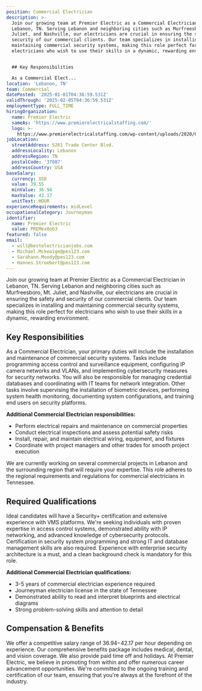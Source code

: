 ```yaml
---
position: Commercial Electrician
description: >-
  Join our growing team at Premier Electric as a Commercial Electrician in
  Lebanon, TN. Serving Lebanon and neighboring cities such as Murfreesboro, Mt.
  Juliet, and Nashville, our electricians are crucial in ensuring the safety and
  security of our commercial clients. Our team specializes in installing and
  maintaining commercial security systems, making this role perfect for
  electricians who wish to use their skills in a dynamic, rewarding environment.


  ## Key Responsibilities

  As a Commercial Elect...
location: 'Lebanon, TN'
team: Commercial
datePosted: '2025-01-01T04:36:59.531Z'
validThrough: '2025-02-05T04:36:59.531Z'
employmentType: FULL_TIME
hiringOrganization:
  name: Premier Electric
  sameAs: 'https://www.premierelectricalstaffing.com/'
  logo: >-
    https://www.premierelectricalstaffing.com/wp-content/uploads/2020/05/Premier-Electrical-Staffing-logo.png
jobLocation:
  streetAddress: 5261 Trade Center Blvd.
  addressLocality: Lebanon
  addressRegion: TN
  postalCode: '37087'
  addressCountry: USA
baseSalary:
  currency: USD
  value: 39.55
  minValue: 36.94
  maxValue: 42.17
  unitText: HOUR
experienceRequirements: midLevel
occupationalCategory: Journeyman
identifier:
  name: Premier Electric
  value: PREMex8ob3
featured: false
email:
  - will@bestelectricianjobs.com
  - Michael.Mckeaige@pes123.com
  - Sarahann.Moody@pes123.com
  - Hannes.Stroebert@pes123.com
---
```




Join our growing team at Premier Electric as a Commercial Electrician in Lebanon, TN. Serving Lebanon and neighboring cities such as Murfreesboro, Mt. Juliet, and Nashville, our electricians are crucial in ensuring the safety and security of our commercial clients. Our team specializes in installing and maintaining commercial security systems, making this role perfect for electricians who wish to use their skills in a dynamic, rewarding environment.

## Key Responsibilities
As a Commercial Electrician, your primary duties will include the installation and maintenance of commercial security systems. Tasks include programming access control and surveillance equipment, configuring IP camera networks and VLANs, and implementing cybersecurity measures for security networks. You will also be responsible for managing credential databases and coordinating with IT teams for network integration. Other tasks involve supervising the installation of biometric devices, performing system health monitoring, documenting system configurations, and training end users on security platforms. 

**Additional Commercial Electrician responsibilities:**
- Perform electrical repairs and maintenance on commercial properties
- Conduct electrical inspections and assess potential safety risks
- Install, repair, and maintain electrical wiring, equipment, and fixtures
- Coordinate with project managers and other trades for smooth project execution

We are currently working on several commercial projects in Lebanon and the surrounding region that will require your expertise. This role adheres to the regional requirements and regulations for commercial electricians in Tennessee.

## Required Qualifications
Ideal candidates will have a Security+ certification and extensive experience with VMS platforms. We're seeking individuals with proven expertise in access control systems, demonstrated ability with IP networking, and advanced knowledge of cybersecurity protocols. Certification in security system programming and strong IT and database management skills are also required. Experience with enterprise security architecture is a must, and a clean background check is mandatory for this role.

**Additional Commercial Electrician qualifications:**
- 3-5 years of commercial electrician experience required
- Journeyman electrician license in the state of Tennessee
- Demonstrated ability to read and interpret blueprints and electrical diagrams
- Strong problem-solving skills and attention to detail 

## Compensation & Benefits
We offer a competitive salary range of $36.94-$42.17 per hour depending on experience. Our comprehensive benefits package includes medical, dental, and vision coverage. We also provide paid time off and holidays. At Premier Electric, we believe in promoting from within and offer numerous career advancement opportunities. We're committed to the ongoing training and certification of our team, ensuring that you're always at the forefront of the industry.
